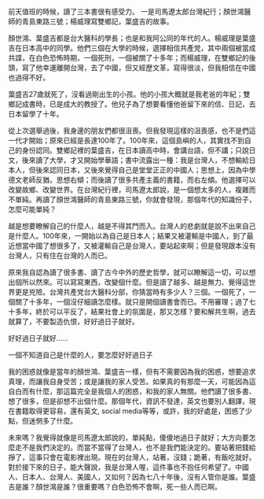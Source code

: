 前天值班的時候，讀了三本書很有感受力。
一是司馬遼太郎台灣紀行；顏世鴻醫師的青島東路三號；楊威理寫雙鄉記，葉盛吉的故事。

顏世鴻、葉盛吉都是台大醫科的學長；也是和我阿公同的年代的人。楊威理是葉盛吉在日本高中的同學。他們三個在大學的時候，選擇相信共產党，其中兩個被當成共諜，在白色恐怖時期，一個死刑，一個被關了十多年；而楊威理，在雙鄉記的後頭，寫了他幸運離開台灣，去了中國，但又經歷文革，寫得很淡，但我相信在中國也過得不好。

葉盛吉27歲就死了，沒看過剛出生的小孩。他的小孩大概就是我老爸的年紀；雙鄉記成書時，已是成大的教授了。他兒子為了想要看懂他爸留下來的信、日記，去日本留學了十年。

<!--more-->

從上次選舉過後，我身邊的朋友們都很沮喪。但我發現這樣的沮喪感，也不是們這一代才開始；原來已經是長達100年了。100年來，這個島嶼的人，其實找不到自己的身份認同。雙鄉記裡的葉盛吉，在日本讀高中時，會講台語，但不講；只說日文，後來讀了大學，才又開始學華語；書中流露出一種：我是台灣人，不想輸給日本人，但後來認同日本，又後來覺得自己是堂堂正正的中國人；思想上，因為中學德文老師反猶，思想右傾；而後讀了很多共產主義的書籍，而右左傾。他選擇可以改變故鄉、改變世界。在台灣紀行裡，司馬遼太郎說，是一個想太多的人，複雜而不單純。再讀了顏世鴻醫師的青島東路三號，你就會發現，那個年代的知識份子，怎麼可能單純？

越是想要瞭解自己的什麼人，越是不得其門而入。台灣人的悲劇就是說不出來自己是什麼人。100年來，一開始以為自己是日本人；結果又被灌輸是中國人，到了最近想當中國了想很多了，又被灌輸自己是台灣人，要站起來啊；但是發現跟本沒有台灣人，只有住在台灣的人而已。

原來我自認為讀了很多書、讀了古今中外的歷史哲學，就可以瞭解這一切，可以想出個所以然來。可以寫寫東西，改變個什麼。但是讀了越多、越是無力、覺得這世界更是兇險。台灣共產党台大醫科分部，你猜當時有多少人？三個。一個死了，一個關了十多年，一個沒仔細讀怎麼樣。就只是開個讀書會而已。不用審理；過了七十多年，終於可以平反了，結果社會上的氛圍是，那又怎樣？要和解共生啊，過去就算了，不要製造仇恨，好好過日子就好。

好好過日子就好……

一個不知道自己是什麼的人，要怎麼好好過日子

我的困惑就像是當年的顏世鴻、葉盛吉一樣，但有不需要因為我的困惑，想要追求真理，而讓我自身受苦；或是讓我的家人受苦。如果真的有那麼一天，可能因為這自白而有什麼，那這篇完全是我個人的困惑，和我的家人無關。他們讀了很多書、想了很多，但是卻想不出個什麼。那個年代，資訊不發達，英文也要別人翻譯，現在書籍取得更容易，還有英文, social media等等，或許，我的好處是，困惑了少點，但迷惘多了什麼。


未來嗎？我覺得就像是司馬遼太郎說的，單純點，傻傻地過日子就好；大方向要怎麼走不是我們決定的。而當不當得了台灣人，也不是我們能決定的。要站著把錢給掙了，這事只會在電影裡出現。現在的台灣人，站著，沒錢；跪著，有飯吃就好。對於接下來的日子，能大聲說，我是台灣人喔，這件事也不抱任何希望了。中國人、日本人、台灣人、美國人，又如何？因為七八十年後，沒有人管你是誰。葉盛吉是誰？顏世鴻是誰？很重要嗎？白色恐怖不會啊，死一些人而已啊。

 
